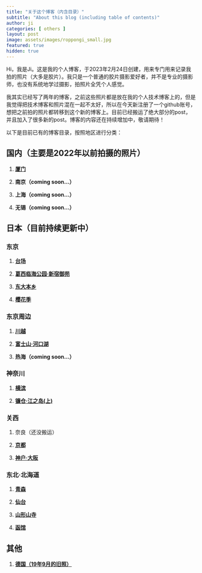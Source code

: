 ```yaml
---
title: "关于这个博客（内含目录）"
subtitle: "About this blog (including table of contents)"
author: ji
categories: [ others ]
layout: post
image: assets/images/roppongi_small.jpg
featured: true
hidden: true
---
```


Hi，我是Ji。这是我的个人博客，于2023年2月24日创建，用来专门用来记录我拍的照片（大多是胶片）。我只是一个普通的胶片摄影爱好者，并不是专业的摄影师，也没有系统地学过摄影，拍照片全凭个人感觉。

我其实已经写了两年的博客，之前这些照片都是放在我的个人技术博客上的，但是我觉得把技术博客和照片混在一起不太好，所以在今天新注册了一个github账号，想把之前拍的照片都转移到这个新的博客上。目前已经搬运了绝大部分的post，并且加入了很多新的post。博客的内容还在持续增加中，敬请期待！


以下是目前已有的博客目录，按照地区进行分类：

## 国内（主要是2022年以前拍摄的照片）

1. **[厦门](https://photoji.github.io/film-xiamen/)**

2. **南京（coming soon...）**

3. **上海（coming soon...）**

4. **无锡（coming soon...）**

## 日本（目前持续更新中）

### 东京

1. **[台场](https://photoji.github.io/film-daiba/)**

2. **[葛西临海公园·新宿御苑](https://photoji.github.io/film-park1/)**

3. **[东大本乡](https://photoji.github.io/film-todai/)**

4. **[樱花季](https://photoji.github.io/film-sakura/)**

### 东京周边

1. **[川越](https://photoji.github.io/film-kawagoe/)**

2. **[富士山·河口湖](https://photoji.github.io/film-kawaguchiko/)**

3. **热海（coming soon...）**

### 神奈川

1. **[横滨](https://photoji.github.io/film-yokohama1/)**

2. **[镰仓·江之岛(上)](https://photoji.github.io/film-kamakura1/)**

### 关西

1. 奈良（还没搬运）

2. **[京都](https://photoji.github.io/film-kyoto/)**

3. **[神户·大阪](https://photoji.github.io/film-kobe/)**

### 东北·北海道

1. **[青森](https://photoji.github.io/films-aomori/)**

2. **[仙台](https://photoji.github.io/film-sendai/)**

3. **[山形山寺](https://photoji.github.io/film-yamadera/)**

4. **[函馆](https://photoji.github.io/film-hakodate/)**


## 其他

1. **[德国（19年9月的旧照）](https://photoji.github.io/film-germany/)**


